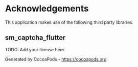 # Acknowledgements
This application makes use of the following third party libraries:

## sm_captcha_flutter

TODO: Add your license here.

Generated by CocoaPods - https://cocoapods.org
